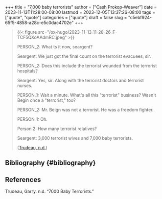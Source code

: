 +++
title = "7,000 baby terrorists"
author = ["Cash Prokop-Weaver"]
date = 2023-11-13T11:28:00-08:00
lastmod = 2023-12-05T13:37:26-08:00
tags = ["quote", "quote"]
categories = ["quote"]
draft = false
slug = "c5ebf924-65f5-4858-a28c-e5c0dac4702e"
+++

> {{< figure src="/ox-hugo/2023-11-13_11-28-26_F-TCF5QXoAAdmRC.jpeg" >}}
>
> PERSON_2: What ts it now, seargent?
>
> Seargent: We just got the final count on the terrorist evacuees, sir.
>
> PERSON_2: Does this include the terrorist wounded from the terrorist hospitals?
>
> Seargent: Yes, sir. Along with the terrorist doctors and terrorist nurses.
>
> PERSON_1: Wait a minute. What's all this "terrorist" business? Wasn't Begin once a "terrorist," too?
>
> PERSON_2: Mr. Beign was not a terrorist. He was a freedom fighter.
>
> PERSON_1: Oh.
>
> Person 2: How many terrorist relatives?
>
> Seargent: 3,000 terrorist wives and 7,000 baby terrorists.
>
> (<a href="#citeproc_bib_item_1">Trudeau, n.d.</a>)


## Bibliography {#bibliography}

## References

<style>.csl-entry{text-indent: -1.5em; margin-left: 1.5em;}</style><div class="csl-bib-body">
  <div class="csl-entry"><a id="citeproc_bib_item_1"></a>Trudeau, Garry. n.d. “7000 Baby Terrorists.”</div>
</div>
